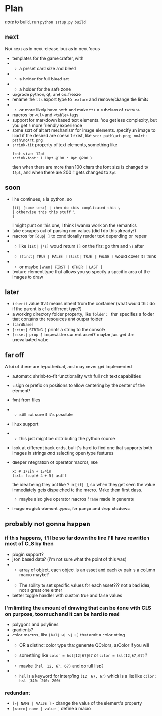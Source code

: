 # Plan

*note* to build, run `python setup.py build`

## next
Not next as in next release, but as in next focus
 - templates for the game crafter, with
 - - a preset card size and bleed 
 - - a holder for full bleed art
 - - a holder for the safe zone
 - upgrade python, qt, and cx_freeze
 - rename the `tts` export type to `texture` and remove/change the limits
 - - or more likely have both and make `tts` a subclass of `texture`
 - macros for `<ul>` and `<table>` tags
 - support for markdown based text elements. You get less complexity, but you get a more friendly experience
 - some sort of alt art mechanism for image elements. specify an image to load if the desired are doesn't exist, like `src: path\art.png; noArt: path\noArt.png`
 - `shrink-fit` property of text elements, something like
   ```
   font-size: 12pt
   shrink-font: ( 10pt @100 : 8pt @200 )
   ```
   then when there are more than 100 chars the font size is changed to `10pt`, and when there are 200 it gets changed to `8pt`


## soon
 - line continues, a la python. so
    ```
    [if| [some test] | then do this complicated shit \
    | otherwise this this stuff \
    ]
    ```
   I might punt on this one, I think I wanna work on the semantics
 - take escapes out of parsing non values (did I do this already?)
 - macros for `[dup| ]` to conditionally render text depending on repeat
 - - like `[1st| |\s]` would return `[]` on the first go thru and `\s` after
 - - `[first| TRUE | FALSE ]` `[last| TRUE | FALSE ]` would cover it  I think
 - - or maybe `[when| FIRST | OTHER | LAST ]`
 - texture element type that allows you yo specify a specific area of the images to draw

## later
 - `inherit` value that means inherit from the container (what would this do if the parent is of a different type?)
 - a working directory folder property, like `folder: ` that specifies a folder that contains the resources and output folder
 - `[cardName]`
 - `[print| STRING ]` prints a string to the console
 - `[asset| prop ]` inspect the current asset? maybe just get the unevaluated value

## far off
A lot of these are hypothetical, and may never get implemented
 - automatic shrink-to-fit functionality with full rich text capabilities
 - `c` sign or prefix on positions to allow centering by the center of the element?
 - font from files
 - - still not sure if it's possible
 - linux support 
 - - this just might be distributing the python source
 - look at different back ends, but it's hard to find one that supports both images in strings *and* selecting open type features

 - deeper integration of operator macros, like 
    ```
    x: # 1/8in + 1/4in
    text: [dup|# 4 + 5| asdf]
    ```
   the idea being they act like ? in `[if| ]`, so when they get seen the value immediately gets dispatched to the macro. Make them first class. 
   - maybe also give operator macros `frame` made in generate
 - image magick element types, for pango and drop shadows


## probably not gonna happen

### if this happens, it'll be so far down the line I'll have rewritten most of CLS by then
 -  plugin support?
 - json based data? (i'm not sure what the point of this was)
 - - array of object, each object is an asset and each kv pair is a column macro maybe?
 - - The ability to set specific values for each asset???
 not a bad idea, not a great one either
 - better toggle handler with custom true and false values
### I'm limiting the amount of drawing that can be done with CLS on purpose, too much and it can be hard to read
 - polygons and polylines
 - gradients?
 - color macros, like `[hsl| H| S| L]` that emit a color string
 - -  OR a distinct color type that generate QColors, asColor if you will
 - - something like `color = hsl|12|67|67` or `color = hsl(12,67,67)`?
 - - maybe `(hsl, 12, 67, 67)` and go full lisp?
 - - `hsl` is a keyword for interp'ing `(12, 67, 67)` which is a list like `color: hsl (340: 200: 200)`
### redundant
 - `[=| NAME | VALUE ]` - change the value of the element's property
 - `[macro| name | value ]` define a macro